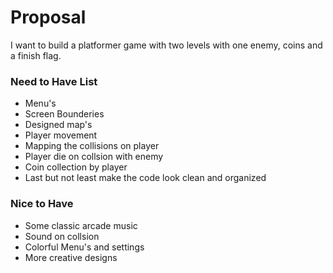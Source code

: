 Proposal
====================

I want to build a platformer game with two levels with one enemy, 
coins and a finish flag.

### Need to Have List ###
 - Menu's
 - Screen Bounderies 
 - Designed map's
 - Player movement
 - Mapping the collisions on player 
 - Player die on collsion with enemy
 - Coin collection by player
 - Last but not least make the code look clean and organized
### Nice to Have ###
 - Some classic arcade music
 - Sound on collsion
 - Colorful Menu's and settings 
 - More creative designs 